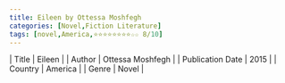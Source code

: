 ```yaml
---
title: Eileen by Ottessa Moshfegh
categories: [Novel,Fiction Literature]
tags: [novel,America,⭐⭐⭐⭐⭐⭐⭐⭐☆☆ 8/10]
---
```

        
| Title | Eileen  |
| Author |  Ottessa Moshfegh  |
| Publication Date | 2015   |
| Country | America |
| Genre | Novel  |
        